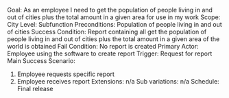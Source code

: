 Goal: As an employee I need to get the population of people living in and out of cities plus the total amount in a given area for use in my work
Scope: City
Level: Subfunction
Preconditions: Population of people living in and out of cities
Success Condition: Report containing all get the population of people living in and out of cities plus the total amount in a given area of the world is obtained
Fail Condition: No report is created
Primary Actor: Employee using the software to create report
Trigger: Request for report
Main Success Scenario:
1. Employee requests specific report
2. Employee receives report
Extensions: n/a
Sub variations: n/a
Schedule: Final release
